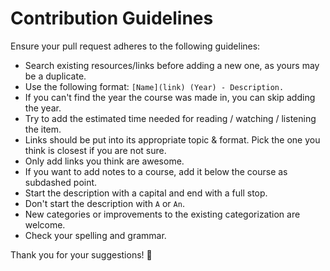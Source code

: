 # Contribution Guidelines

Ensure your pull request adheres to the following guidelines:

- Search existing resources/links before adding a new one, as yours may be a duplicate.
- Use the following format: `[Name](link) (Year) - Description.`
- If you can't find the year the course was made in, you can skip adding the year.
- Try to add the estimated time needed for reading / watching / listening the item.
- Links should be put into its appropriate topic & format. Pick the one you think is closest if you are not sure.
- Only add links you think are awesome.
- If you want to add notes to a course, add it below the course as subdashed point.
- Start the description with a capital and end with a full stop.
- Don't start the description with `A` or `An`.
- New categories or improvements to the existing categorization are welcome.
- Check your spelling and grammar.

Thank you for your suggestions! 💜